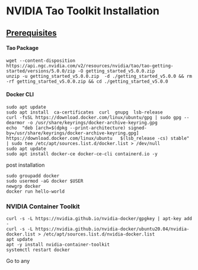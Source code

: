 # NVIDIA Tao Toolkit Installation

## <u>Prerequisites</u>

#### Tao Package
``` shell
wget --content-disposition https://api.ngc.nvidia.com/v2/resources/nvidia/tao/tao-getting-started/versions/5.0.0/zip -O getting_started_v5.0.0.zip
unzip -u getting_started_v5.0.0.zip  -d ./getting_started_v5.0.0 && rm -rf getting_started_v5.0.0.zip && cd ./getting_started_v5.0.0
```

#### Docker CLI
``` shell
sudo apt update
sudo apt install  ca-certificates  curl  gnupg  lsb-release
curl -fsSL https://download.docker.com/linux/ubuntu/gpg | sudo gpg --dearmor -o /usr/share/keyrings/docker-archive-keyring.gpg
echo  "deb [arch=$(dpkg --print-architecture) signed-by=/usr/share/keyrings/docker-archive-keyring.gpg] https://download.docker.com/linux/ubuntu   $(lsb_release -cs) stable" | sudo tee /etc/apt/sources.list.d/docker.list > /dev/null
sudo apt update
sudo apt install docker-ce docker-ce-cli containerd.io -y
```

post installation
```shell
sudo groupadd docker
sudo usermod -aG docker $USER
newgrp docker
docker run hello-world
```

### NVIDIA Container Toolkit
```shell
curl -s -L https://nvidia.github.io/nvidia-docker/gpgkey | apt-key add -
curl -s -L https://nvidia.github.io/nvidia-docker/ubuntu20.04/nvidia-docker.list > /etc/apt/sources.list.d/nvidia-docker.list
apt update
apt -y install nvidia-container-toolkit
systemctl restart docker

```

Go to any 

